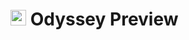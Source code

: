 # <img src="https://github.com/eligamii/OdysseyNext/assets/68642361/dd521dac-6f46-475b-8684-aed2450125bd"  width="25" height="25">  Odyssey Preview

